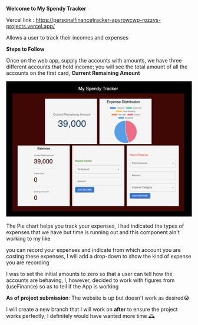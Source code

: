 **Welcome to My Spendy Tracker**

Vercel link : https://personalfinancetracker-apyrowcwp-rozzys-projects.vercel.app/

Allows a user to track their incomes and expenses

**Steps to Follow**

Once on the web app, supply the accounts with amounts, we have three different accounts that hold income;
you will see the total amount of all the accounts on the first card, **Current Remaining Amount**


<img src="https://github.com/ro61zzy/personal_finance_tracker/blob/after_submission/web.webp" />


The Pie chart helps you track your expenses, I had indicated the types of expenses that we have but time is running out and this component ain't working to my like

you can record your expenses and indicate from which account you are costing these expenses, I will add a drop-down to show the kind of expense you are recording

I was to set the initial amounts to zero so that a user can tell how the accounts are behaving, I, however, decided to work with figures from (useFinance) so as to tell if the App is working

**As of project submission**: The website is up but doesn't work as desired😭

I will create a new branch that I will work on **after** to ensure the project works perfectly; I definitely would have wanted more time 🕰️
